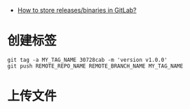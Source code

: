 
- [How to store releases/binaries in GitLab?](https://stackoverflow.com/questions/29013457/how-to-store-releases-binaries-in-gitlab)

# 创建标签
```
git tag -a MY_TAG_NAME 30728cab -m 'version v1.0.0'
git push REMOTE_REPO_NAME REMOTE_BRANCH_NAME MY_TAG_NAME
```

# 上传文件
